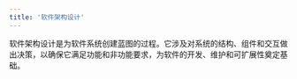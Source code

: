 ```yaml
---
title: '软件架构设计'
---
```


软件架构设计是为软件系统创建蓝图的过程。它涉及对系统的结构、组件和交互做出决策，以确保它满足功能和非功能要求，为软件的开发、维护和可扩展性奠定基础。
